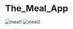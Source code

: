 # The_Meal_App
![meal1](https://github.com/191251149akashnandi/The_Meal_App/assets/70074173/63398eb8-36c2-4922-8782-5ce419850671)
![meal2](https://github.com/191251149akashnandi/The_Meal_App/assets/70074173/72ae3846-3246-4da3-8f88-5b0a4e983359)
